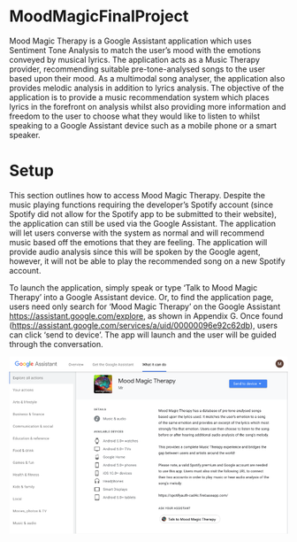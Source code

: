 # MoodMagicFinalProject
Mood Magic Therapy is a Google Assistant application which uses Sentiment Tone Analysis to match the user’s mood with the emotions conveyed by musical lyrics. The application acts as a Music Therapy provider, recommending suitable pre-tone-analysed songs to the user based upon their mood. As a multimodal song analyser, the application also provides melodic analysis in addition to lyrics analysis. The objective of the application is to provide a music recommendation system which places lyrics in the forefront on analysis whilst also providing more information and freedom to the user to choose what they would like to listen to whilst speaking to a Google Assistant device such as a mobile phone or a smart speaker. 

# Setup

This section outlines how to access Mood Magic Therapy. Despite the music playing functions requiring the developer’s Spotify account (since Spotify did not allow for the Spotify app to be submitted to their website), the application can still be used via the Google Assistant. The application will let users converse with the system as normal and will recommend music based off the emotions that they are feeling. The application will provide audio analysis since this will be spoken by the Google agent, however, it will not be able to play the recommended song on a new Spotify account. 

To launch the application, simply speak or type ‘Talk to Mood Magic Therapy’ into a Google Assistant device.  Or, to find the application page, users need only search for ‘Mood Magic Therapy’ on the Google Assistant https://assistant.google.com/explore, as shown in Appendix G. Once found (https://assistant.google.com/services/a/uid/00000096e92c62db), users can click ‘send to device’. The app will launch and the user will be guided through the conversation.

![Image description](https://github.com/marcz2007/MoodMagicTherapy/blob/master/MMT.png)

